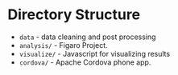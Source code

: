 # Directory Structure
* `data` - data cleaning and post processing
* `analysis/` - Figaro Project.
* `visualize/` - Javascript for visualizing results
* `cordova/` - Apache Cordova phone app.
